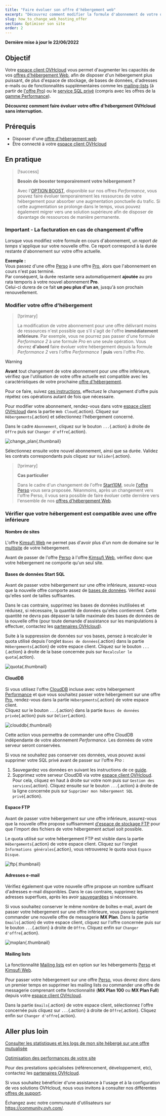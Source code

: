 ```yaml
---
title: "Faire évoluer son offre d'hébergement web"
excerpt: "Découvrez comment modifier la formule d'abonnement de votre offre d'hébergement OVHcloud"
slug: how_to_change_web_hosting_offer
section: Optimiser son site
order: 2
---
```


**Dernière mise à jour le 22/06/2022**

## Objectif

Votre [espace client OVHcloud](https://www.ovh.com/auth/?action=gotomanager&from=https://www.ovh.com/fr/&ovhSubsidiary=fr) vous permet d'augmenter les capacités de vos [offres d'hébergement Web](https://www.ovhcloud.com/fr/web-hosting/), afin de disposer d'un hébergement plus puissant, de plus d'espace de stockage, de bases de données, d'adresses e-mails ou de fonctionnalités supplémentaires comme les [mailing-lists](https://docs.ovh.com/fr/emails/guide-dutilisation-mailing-list/) (à partir de [l'offre Pro](https://www.ovhcloud.com/fr/web-hosting/professional-offer/)) ou le [service SQL privé](https://www.ovhcloud.com/fr/web-hosting/options/private-sql/) (compris avec les offres de la [gamme Performance](https://www.ovhcloud.com/fr/web-hosting/performance-offer/)).

**Découvrez comment faire évoluer votre offre d'hébergement OVHcloud sans interruption.**

## Prérequis

- Disposer d'une [offre d'hébergement web](https://www.ovhcloud.com/fr/web-hosting/)
- Être connecté à votre [espace client OVHcloud](https://www.ovh.com/auth/?action=gotomanager&from=https://www.ovh.com/fr/&ovhSubsidiary=fr)

## En pratique

> [!success]
> 
> **Besoin de booster temporairement votre hébergement ?**
>
> Avec l'[OPTION BOOST](https://www.ovhcloud.com/fr/web-hosting/options/boost/), disponible sur nos offres *Performance*, vous pouvez faire évoluer temporairement les ressources de votre hébergement pour absorber une augmentation ponctuelle du trafic. Si cette augmentation se prolonge dans le temps, vous pouvez également migrer vers une solution supérieure afin de disposer de davantage de ressources de manière permanente.
>

### Important - La facturation en cas de changement d'offre

Lorsque vous modifiez votre formule en cours d'abonnement, un *report de temps* s'applique sur votre nouvelle offre. Ce report correspond à la durée restante d'abonnement sur votre offre actuelle.

**Exemple :**<br>
Vous passez d'une offre [Perso](https://www.ovhcloud.com/fr/web-hosting/personal-offer/) à une offre [Pro](https://www.ovhcloud.com/fr/web-hosting/professional-offer/), alors que l'abonnement en cours n'est pas terminé.<br>
Par conséquent, la durée restante sera automatiquement **ajoutée** au pro rata temporis à votre nouvel abonnement **Pro**.<br>
Celui-ci durera de ce fait **un peu plus d'un an**, jusqu'à son prochain renouvellement.

### Modifier votre offre d'hébergement <a name="modify"></a>

> [!primary]
>
> La modification de votre abonnement pour une offre délivrant moins de ressources n'est possible que s'il s'agit de l'offre **immédiatement inférieure**. 
> Par exemple, vous ne pourrez pas passer d'une formule *Performance 2* à une formule *Pro* en une seule opération.
> Vous devrez **d'abord** faire évoluer votre hébergement depuis la formule *Performance 2* vers l'offre *Performance 1* **puis** vers l'offre *Pro*.
>

> [!warning]
>
> **Avant** tout changement de votre abonnement pour une offre inférieure, vérifiez que l'utilisation de votre offre actuelle est compatible avec les caractéristiques de votre prochaine [offre d'hébergement](https://www.ovhcloud.com/fr/web-hosting/).
>
> Pour ce faire, suivez [ces instructions](#checks), effectuez le changement d'offre puis répétez ces opérations autant de fois que nécessaire.
>

Pour modifier votre abonnement, rendez-vous dans votre [espace client OVHcloud](https://www.ovh.com/auth/?action=gotomanager&from=https://www.ovh.com/fr/&ovhSubsidiary=fr) dans la partie `Web Cloud`{.action}. Cliquez sur `Hébergements`{.action} et sélectionnez l'hébergement concerné.

Dans le cadre `Abonnement`, cliquez sur le bouton `...`{.action} à droite de `Offre` puis sur `Changer d'offre`{.action}.

![change_plan](images/change_plan.png){.thumbnail}

Sélectionnez ensuite votre nouvel abonnement, ainsi que sa durée. Validez les contrats correspondants puis cliquez sur `Valider`{.action}.

> [!primary]
>
> **Cas particulier**
> 
> Dans le cadre d'un changement de l'offre [Start10M](https://docs.ovh.com/fr/hosting/activer-start10m/), seule [l'offre Perso](https://www.ovhcloud.com/fr/web-hosting/personal-offer/) vous sera proposée. Néanmoins, après un changement vers l'offre Perso, il vous sera possible de faire évoluer cette dernière vers l'ensemble de nos [offres d'hébergement Web](https://www.ovhcloud.com/fr/web-hosting/).

### Vérifier que votre hébergement est compatible avec une offre inférieure <a name="checks"></a>

#### Nombre de sites

L'offre [Kimsufi Web](https://www.kimsufi.com/fr/hosting.xml) ne permet pas d'avoir plus d'un nom de domaine sur le [multisite](https://docs.ovh.com/fr/hosting/multisites-configurer-un-multisite-sur-mon-hebergement-web/) de votre hébergement.

Avant de passer de l'offre [Perso](https://www.ovhcloud.com/fr/web-hosting/personal-offer/) à l'offre [Kimsufi Web](https://www.kimsufi.com/fr/hosting.xml), vérifiez donc que votre hébergement ne comporte qu'un seul site.

#### Bases de données Start SQL

Avant de passer votre hébergement sur une offre inférieure, assurez-vous que la nouvelle offre comporte assez de [bases de données](https://www.ovhcloud.com/fr/web-hosting/options/start-sql/). Vérifiez aussi qu'elles sont de tailles suffisantes.

Dans le cas contraire, supprimez les bases de données inutilisées et réduisez, si nécessaire, la quantité de données qu'elles contiennent. Cette quantité ne devra pas dépasser la taille maximale des bases de données de la nouvelle offre (pour toute demande d'assistance sur les manipulations à effectuer, contactez les [partenaires OVHcloud](https://partner.ovhcloud.com/fr/)).

Suite à la suppression de données sur vos bases, pensez à recalculer le quota utilisé depuis l'onglet `Bases de données`{.action} dans la partie `Hébergements`{.action} de votre espace client. Cliquez sur le bouton `...`{.action} à droite de la base concernée puis sur `Recalculer le quota`{.action}.

![quota](images/quota.png){.thumbnail}

#### CloudDB

Si vous utilisez l'offre [CloudDB](https://docs.ovh.com/fr/hosting/debuter-avec-clouddb/#activation-de-votre-serveur-clouddb-inclus-avec-votre-offre-dhebergement-web) incluse avec votre hébergement [Performance](https://www.ovhcloud.com/fr/web-hosting/performance-offer/) et que vous souhaitez passer votre hébergement sur une offre [Pro](https://www.ovhcloud.com/fr/web-hosting/professional-offer/), rendez-vous dans la partie `Hébergements`{.action} de votre espace client.<br>
Cliquez sur le bouton `...`{.action} dans la partie `Bases de données privée`{.action} puis sur `Délier`{.action}.

![clouddb](images/clouddb.png){.thumbnail}

Cette action vous permettra de commander une offre CloudDB indépendante de votre abonnement *Performance*. Les données de votre serveur seront conservées.

Si vous ne souhaitez pas conserver ces données, vous pouvez aussi supprimer votre SQL privé avant de passer sur l'offre *Pro* : 

1. Sauvegardez vos données en suivant les instructions de ce [guide](https://docs.ovh.com/fr/hosting/sauvegarder-exporter-une-base-de-donnees/#en-pratique).<br>
2. Supprimez votre serveur CloudDB via votre [espace client OVHcloud](https://www.ovh.com/auth/?action=gotomanager&from=https://www.ovh.com/fr/&ovhSubsidiary=fr). Pour cela, cliquez en haut à droite sur votre nom puis sur `Gestion des services`{.action}. Cliquez ensuite sur le bouton `...`{.action} à droite de la ligne concernée puis sur `Supprimer mon hébergement SQL privé`{.action}.

#### Espace FTP

Avant de passer votre hébergement sur une offre inférieure, assurez-vous que la nouvelle offre propose suffisamment [d'espace de stockage FTP](https://docs.ovh.com/fr/hosting/connexion-espace-stockage-ftp-hebergement-web/) pour que l'import des fichiers de votre hébergement actuel soit possible.

Le quota utilisé sur votre hébergement FTP est visible dans la partie `Hébergements`{.action} de votre espace client. Cliquez sur l'onglet `Informations générales`{.action}, vous retrouverez le quota sous `Espace Disque`.

![ftp](images/ftp.png){.thumbnail}

#### Adresses e-mail

Vérifiez également que votre nouvelle offre propose un nombre suffisant d'adresses e-mail disponibles. Dans le cas contraire, supprimez les adresses superflues, après les avoir [sauvegardées](https://docs.ovh.com/fr/emails/migrer-ses-adresses-email-manuellement/) si nécessaire.

Si vous souhaitez conserver le même nombre de boîtes e-mail, avant de passer votre hébergement sur une offre inférieure, vous pouvez également commander une nouvelle offre de messagerie **MX Plan**. Dans la partie `Emails`{.action} de votre espace client, cliquez sur l'offre concernée puis sur le bouton  `...`{.action} à droite de `Offre`. Cliquez enfin sur `Changer d'offre`{.action}.

![mxplan](images/mxplan.png){.thumbnail}

#### Mailing lists

La fonctionnalité [Mailing lists](https://docs.ovh.com/fr/emails/guide-dutilisation-mailing-list/) est en option sur les hébergements [Perso](https://www.ovhcloud.com/fr/web-hosting/personal-offer/) et [Kimsufi Web](https://www.kimsufi.com/fr/hosting.xml).

Pour passer votre hébergement sur une offre [Perso](https://www.ovhcloud.com/fr/web-hosting/personal-offer/), vous devrez donc dans un premier temps en supprimer les mailing lists ou commander une offre de messagerie comprenant cette fonctionnalité (**MX Plan 100** ou **MX Plan Full**) depuis votre [espace client OVHcloud](https://www.ovh.com/auth/?action=gotomanager&from=https://www.ovh.com/fr/&ovhSubsidiary=fr).

Dans la partie `Emails`{.action} de votre espace client, sélectionnez l'offre concernée puis cliquez sur `...`{.action} à droite de `Offre`{.action}. Cliquez enfin sur `Changer d'offre`{.action}.

## Aller plus loin <a name="gofurther"></a>

[Consulter les statistiques et les logs de mon site hébergé sur une offre mutualisée](https://docs.ovh.com/fr/hosting/mutualise-consulter-les-statistiques-et-les-logs-de-mon-site/)

[Optimisation des performances de votre site](https://docs.ovh.com/fr/hosting/optimisation-performances-site/)

Pour des prestations spécialisées (référencement, développement, etc), contactez les [partenaires OVHcloud](https://partner.ovhcloud.com/fr/).

Si vous souhaitez bénéficier d'une assistance à l'usage et à la configuration de vos solutions OVHcloud, nous vous invitons à consulter nos différentes [offres de support](https://www.ovhcloud.com/fr/support-levels/).

Échangez avec notre communauté d'utilisateurs sur <https://community.ovh.com/>.
